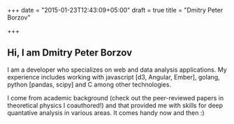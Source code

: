 +++
date = "2015-01-23T12:43:09+05:00"
draft = true
title = "Dmitry Peter Borzov"

+++

## Hi, I am Dmitry Peter Borzov

I am a developer who specializes on web and data analysis applications. My experience includes working with javascript [d3, Angular, Ember], golang, python [pandas, scipy] and C among other technologies. 

I come from academic background (check out the  peer-reviewed papers in theoretical physics I coauthored!) and that provided me with skills for deep quantative analysis in various areas. It comes handy now and then :)

